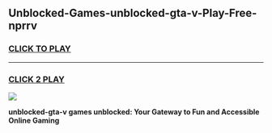 
## Unblocked-Games-unblocked-gta-v-Play-Free-nprrv
<h3>
<a href="https://premium76.site?title=unblocked-gta-v&ref=18A1">CLICK TO PLAY</a></h3>
<hr>

<h3>
<a href="https://premium76.site?title=unblocked-gta-v&ref=18A1">CLICK 2 PLAY</a>
  
</h3>

<a href="https://premium76.site?title=unblocked-gta-v&ref=18A1"><img src="https://clearcache.store/games.png"></a>


**unblocked-gta-v games unblocked: Your Gateway to Fun and Accessible Online Gaming**
